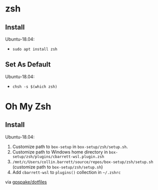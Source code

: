 # zsh

## Install

Ubuntu-18.04:
 - `sudo apt install zsh`

## Set As Default

Ubuntu-18.04:
 - `chsh -s $(which zsh)`

# Oh My Zsh

## Install

Ubuntu-18.04:
 1. Customize path to `box-setup` in `box-setup/zsh/setup.sh`.
 2. Customize path to Windows home directory in `box-setup/zsh/plugins/cbarrett-wsl.plugin.zsh`
 3. `/mnt/c/Users/collin.barrett/source/repos/box-setup/zsh/setup.sh` (customize path to `box-setup/zsh/setup.sh`)
 4. Add `cbarrett-wsl` to `plugins()` collection in `~/.zshrc`
 
via [gpspake/dotfiles](https://github.com/gpspake/dotfiles)

